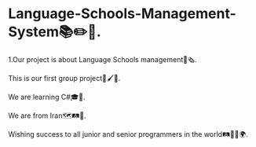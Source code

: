 # Language-Schools-Management-System📚✏️📑.

1.Our project is about Language Schools management📒🗞️.

This is our first group project💎🖌️👥.

We are learning C#🎓📒.

We are from Iran🗺️🛤️🧭.

Wishing success to all junior and senior programmers in the world🛤️🧭✨🌍.

